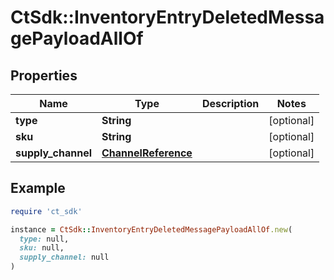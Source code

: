 # CtSdk::InventoryEntryDeletedMessagePayloadAllOf

## Properties

| Name | Type | Description | Notes |
| ---- | ---- | ----------- | ----- |
| **type** | **String** |  | [optional] |
| **sku** | **String** |  | [optional] |
| **supply_channel** | [**ChannelReference**](ChannelReference.md) |  | [optional] |

## Example

```ruby
require 'ct_sdk'

instance = CtSdk::InventoryEntryDeletedMessagePayloadAllOf.new(
  type: null,
  sku: null,
  supply_channel: null
)
```

